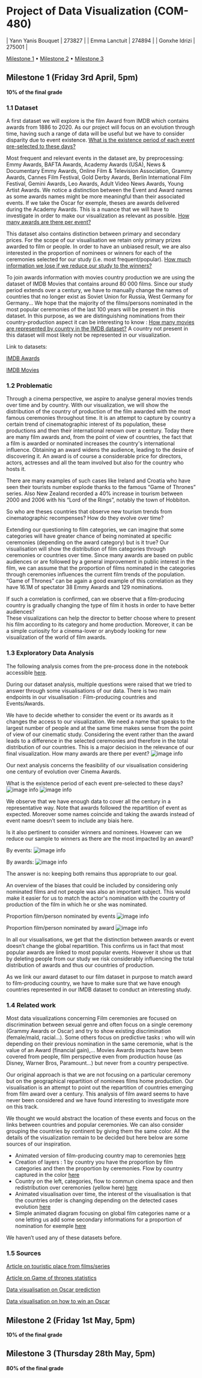 # Project of Data Visualization (COM-480)

| Yann Yanis Bouquet | 273827 |
| Emma Lanctuit | 274894 |
| Gonxhe Idrizi | 275001 |

[Milestone 1](#milestone-1-friday-3rd-april-5pm) • [Milestone 2](#milestone-2-friday-1st-may-5pm) • [Milestone 3](#milestone-3-thursday-28th-may-5pm)

## Milestone 1 (Friday 3rd April, 5pm)
**10% of the final grade**
### 1.1 Dataset

A first dataset we will explore is the film Award from IMDB which contains awards from 1886 to 2020. As our project will focus on an evolution through time, having such a range of data will be useful but we have to consider disparity due to event existence. [What is the existence period of each event pre-selected to these days?](#13-exploratory-data-analysis)

Most frequent and relevant events in the dataset are, by preprocessing: Emmy Awards, BAFTA Awards, Academy Awards (USA), News & Documentary Emmy Awards, Online Film & Television Association, Grammy Awards, Cannes Film Festival, Gold Derby Awards, Berlin International Film Festival, Gemini Awards, Leo Awards, Adult Video News Awards, Young Artist Awards. We notice a distinction between the Event and Award names as some awards names might be more meaningful than their associated events. If we take the Oscar for exemple, theses are awards delivered during the Academy Awards. This is a nuance that we will have to investigate in order to make our visualization as relevant as possible. [How many awards are there per event?](#13-exploratory-data-analysis)

This dataset also contains distinction between primary and secondary prices. For the scope of our visualisation we retain only primary prizes awarded to film or people. In order to have an unbiased result, we are also interested in the proportion of nominees or winners for each of the ceremonies selected for our study (i.e. most frequent/popular). [How much information we lose if we reduce our study to the winners?](#13-exploratory-data-analysis)

To join awards information with movies country production we are using the dataset of IMDB Movies that contains around 80 000 films. Since our study period extends over a century, we have to manually change the names of countries that no longer exist as Soviet Union for Russia, West Germany for Germany… We hope that the majority of the films/persons nominated in the most popular ceremonies of the last 100 years will be present in this dataset. In this purpose, as we are distinguishing nominations from their country-production aspect it can be interesting to know : [How many movies are represented by country in the IMDB dataset?](#13-exploratory-data-analysis) A country not present in this dataset will most likely not be represented in our visualization.

Link to datasets:

[IMDB Awards](https://www.kaggle.com/iwooloowi/film-awards-imdb)

[IMDB Movies](https://www.kaggle.com/stefanoleone992/imdb-extensive-dataset)

### 1.2 Problematic

Through a cinema perspective, we aspire to analyse general movies trends over time and by country.
With our visualization, we will show the distribution of the country of production of the film awarded with the most famous ceremonies throughout time. It is an attempt to capture by country a certain trend of cinematographic interest of its population, these productions and then their international renown over a century.
Today there are many film awards and, from the point of view of countries, the fact that a film is awarded or nominated increases the country's international influence. Obtaining an award widens the audience, leading to the desire of discovering it. An award is of course a considerable price for directors, actors, actresses and all the team involved but also for the country who hosts it.

There are many examples of such cases like Ireland and Croatia who have seen their tourists number explode thanks to the famous “Game of Thrones” series. Also New Zealand recorded a 40% increase in tourism between 2000 and 2006 with his “Lord of the Rings”, notably the town of Hobbiton.

So who are theses countries that observe new tourism trends from cinematographic recompenses? How do they evolve over time?

Extending our questioning to film categories, we can imagine that some categories will have greater chance of being nominated at specific ceremonies (depending on the award category) but is it true? Our visualisation will show the distribution of film categories through ceremonies or countries over time. Since many awards are based on public audiences or are followed by a general improvement in public interest in the film, we can assume that the proportion of films nominated in the categories through ceremonies influences the current film trends of the population. “Game of Thrones” can be again a good example of this correlation as they have 16.1M of spectator 38 Emmy Awards and 129 nominations.

If such a correlation is confirmed, can we observe that a film-producing country is gradually changing the type of film it hosts in order to have better audiences?  
These visualizations can help the director to better choose where to present his film according to its category and home production.
Moreover, it can be a simple curiosity for a cinema-lover or anybody looking for new visualization of the world of film awards.

### 1.3 Exploratory Data Analysis

The following analysis comes from the pre-process done in the notebook accessible [here](./Preprocess/Data_Analysis_M1.ipynb).

During our dataset analysis, multiple questions were raised that we tried to answer through some visualisations of our data. There is two main endpoints in our visualisation : Film-producing countries and Events/Awards.

We have to decide whether to consider the event or its awards as it changes the access to our visualization. We need a name that speaks to the largest number of people and at the same time makes sense from the point of view of our cinematic study. Considering the event rather than the award leads to a difference in the selected ceremonies and therefore in the total distribution of our countries. This is a major decision in the relevance of our final visualization.
How many awards are there per event?
![image info](./Preprocess/figures/awards_by_event.jpeg)

Our next analysis concerns the feasibility of our visualisation considering one century of evolution over Cinema Awards.

What is the existence period of each event pre-selected to these days?
![image info](./Preprocess/figures/activity_periods_by_awards.jpeg)
![image info](./Preprocess/figures/activity_periods_by_event.jpeg)

We observe that we have enough data to cover all the century in a representative way. Note that awards followed the repartition of event as expected. Moreover some names coincide and taking the awards instead of event name doesn’t seem to include any biais here.

Is it also pertinent to consider winners and nominees. However can we reduce our sample to winners as there are the most impacted by an award?

By events:
![image info](./Preprocess/figures/total_primary_by_event.jpeg)

By awards:
![image info](./Preprocess/figures/total_primary_by_award.jpeg)

The answer is no: keeping both remains thus appropriate to our goal.

An overview of the biases that could be included by considering only nominated films and not people was also an important subject. This would make it easier for us to match the actor's nomination with the country of production of the film in which he or she was nominated.

Proportion film/person nominated by events
![image info](./Preprocess/figures/titles_persons_distributions_by_event.jpeg)

Proportion film/person nominated by award
![image info](./Preprocess/figures/titles_persons_distributions_by_award.jpeg)

In all our visualisations, we get that the distinction between awards or event doesn’t change the global repartition. This confirms us in fact that most popular awards are linked to most popular events. However it show us that by deleting people from our study we risk considerably influencing the total distribution of awards and thus our countries of production.

As we link our award dataset to our film dataset in purpose to match award to film-producing country, we have to make sure that we have enough countries represented in our IMDB dataset to conduct an interesting study.

### 1.4 Related work
Most data visualizations concerning Film ceremonies are focused on discrimination between sexual genre and often focus on a single ceremony (Grammy Awards or Oscar) and try to show existing discrimination (female/mald, racial...).
Some others focus on predictive tasks : who will win depending on their previous nomination in the same ceremonie, what is the value of an Award (financial gain),...
Movies Awards impacts have been covered from people, film perspective even from production house (as Disney, Warner Bros, Paramount…) but never from a country perspective.

Our original approach is that we are not focusing on a particular ceremony but on the geographical repartition of nominees films home production. Our visualisation is an attempt to point out the repartition of countries emerging from film award over a century. This analysis of film award seems to have never been considered and we have found interesting to investigate more on this track.

We thought we would abstract the location of these events and focus on the links between countries and popular ceremonies. We can also consider grouping the countries by continent by giving them the same color. All the details of the visualization remain to be decided but here below are some sources of our inspiration.

- Animated version of film-producing country map to ceremonies [here](https://66.media.tumblr.com/tumblr_m54xq7uZ6u1rudy45o1_1280.jpg)
- Creation of layers : 1 by country you have the proportion by film categories and then the proportion by ceremonies. Flow by country captured in the color [here](https://twitter.com/cesifoti/status/600649485312761856/photo/1)
- Country on the left, categories, flow to commun cinema space and then redistribution over ceremonies (yellow here) [here](https://www.behance.net/gallery/21476567/Data-Visualisation-Art-Direction-(Oscar-Huerta))
- Animated visualisation over time, the interest of the visualisation is that the countries order is changing depending on the detected cases evolution [here](https://www.instagram.com/p/B-Z2WEVoS7Y/)
- Simple animated diagram focusing on global film categories name or a one letting us add some secondary informations for a proportion of nomination for exemple [here](https://www.pinterest.fr/pin/281263939211265519/?d=t&mjt=login)

We haven’t used any of these datasets before.

### 1.5 Sources
[Article on touristic place from films/series](https://www.cafedeclic.com/article/13-endroits-devenus-tres-touristiques-grace-a-un-film-ou-une-serie/)

[Article on Game of thrones statistics](https://geeko.lesoir.be/2019/04/06/10-chiffres-fous-sur-game-of-thrones/)

[Data visualisation on Oscar prediction](https://towardsdatascience.com/predicting-the-oscars-with-data-viz-e5bb0fd01766)

[Data visualisation on how to win an Oscar](http://blog.dasheroo.com/data-visualization-how-to-win-an-oscar/)

## Milestone 2 (Friday 1st May, 5pm)

**10% of the final grade**




## Milestone 3 (Thursday 28th May, 5pm)

**80% of the final grade**
